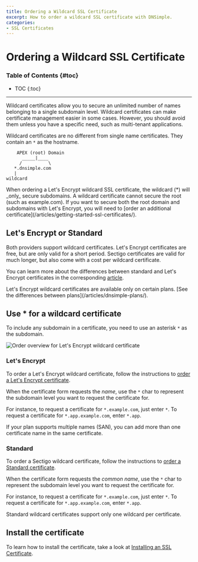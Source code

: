 ```yaml
---
title: Ordering a Wildcard SSL Certificate
excerpt: How to order a wildcard SSL certificate with DNSimple.
categories:
- SSL Certificates
---
```


# Ordering a Wildcard SSL Certificate

### Table of Contents {#toc}

* TOC
{:toc}

---

Wildcard certificates allow you to secure an unlimited number of names belonging to a single subdomain level. Wildcard certificates can make certificate management easier in some cases. However, you should avoid them unless you have a specific need, such as multi-tenant applications.

Wildcard certificates are no different from single name certificates. They contain an `*` as the hostname.

```
    APEX (root) Domain
      _____|____
     /          \
   *.dnsimple.com
   |
wildcard
```

<warning>
When ordering a Let's Encrypt wildcard SSL certificate, the wildcard (*) will _only_ secure subdomains. A wildcard certificate cannot secure the root (such as example.com). If you want to secure both the root domain and subdomains with Let's Encrypt, you will need to [order an additional certificate](/articles/getting-started-ssl-certificates/).
</warning>

## Let's Encrypt or Standard

Both providers support wildcard certificates. Let's Encrypt certificates are free, but are only valid for a short period. Sectigo certificates are valid for much longer, but also come with a cost per wildcard certificate.

You can learn more about the differences between standard and Let's Encrypt certificates in the corresponding [article](/articles/standard-vs-letsencrypt/).

<info>
Let's Encrypt wildcard certificates are available only on certain plans. [See the differences between plans](/articles/dnsimple-plans/).
</info>

## Use * for a wildcard certificate

To include any subdomain in a certificate, you need to use an asterisk `*` as the subdomain.

![Order overview for Let's Encrypt wildcard certificate](/files/lets-encrypt-wildcard-order.png)

### Let's Encrypt

To order a Let's Encrypt wildcard certificate, follow the instructions to [order a Let's Encrypt certificate](/articles/ordering-lets-encrypt-certificate/).

When the certificate form requests the _name_, use the `*` char to represent the subdomain level you want to request the certificate for.

For instance, to request a certificate for `*.example.com`, just enter `*`. To request a certificate for `*.app.example.com`, enter `*.app`.

<info>
If your plan supports multiple names (SAN), you can add more than one certificate name in the same certificate.
</info>


### Standard

To order a Sectigo wildcard certificate, follow the instructions to [order a Standard certificate](/articles/ordering-standard-certificate/).

When the certificate form requests the _common name_, use the `*` char to represent the subdomain level you want to request the certificate for.

For instance, to request a certificate for `*.example.com`, just enter `*`. To request a certificate for `*.app.example.com`, enter `*.app`.

<note>
Standard wildcard certificates support only one wildcard per certificate.
</note>


## Install the certificate

To learn how to install the certificate, take a look at [Installing an SSL Certificate](/articles/installing-ssl-certificate/).
